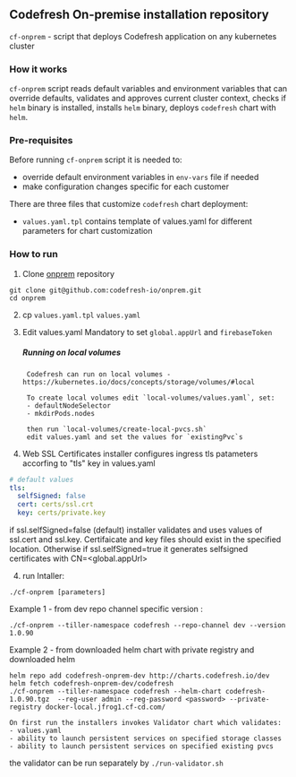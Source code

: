 ## Codefresh On-premise installation repository

`cf-onprem` - script that deploys Codefresh application on any kubernetes cluster 

### How it works
`cf-onprem` script reads default variables and environment variables that can override defaults, validates and approves current cluster context, checks if `helm` binary is installed, installs `helm` binary, deploys `codefresh` chart with `helm`.

### Pre-requisites

Before running `cf-onprem` script it is needed to:
* override default environment variables in `env-vars` file if needed
* make configuration changes specific for each customer

There are three files that customize `codefresh` chart deployment:
* `values.yaml.tpl` contains template of values.yaml for different parameters for chart customization


### How to run
1. Clone [onprem](https://github.com/codefresh-io/onprem) repository
```
git clone git@github.com:codefresh-io/onprem.git
cd onprem
```
2. cp `values.yaml.tpl`  `values.yaml`

3. Edit values.yaml
Mandatory to set `global.appUrl` and `firebaseToken` 

    ##### Running on local volumes
        Codefresh can run on local volumes - https://kubernetes.io/docs/concepts/storage/volumes/#local  

        To create local volumes edit `local-volumes/values.yaml`, set:
        - defaultNodeSelector
        - mkdirPods.nodes

        then run `local-volumes/create-local-pvcs.sh`
        edit values.yaml and set the values for `existingPvc`s

4. Web SSL Certificates
installer configures ingress tls patameters accorfing to  "tls" key in values.yaml

```yaml
# default values
tls:
  selfSigned: false
  cert: certs/ssl.crt
  key: certs/private.key
```

if ssl.selfSigned=false (default) installer validates and uses values of ssl.cert and ssl.key.
Certifaicate and key files should exist in the specified location.
Otherwise if ssl.selfSigned=true it generates selfsigned certificates with CN=<global.appUrl>


4. run Intaller:
 ```
 ./cf-onprem [parameters]
 ```

 Example 1 - from dev repo channel specific version :
 ```
 ./cf-onprem --tiller-namespace codefresh --repo-channel dev --version 1.0.90
 ```

Example 2 - from downloaded helm chart with private registry and downloaded helm 
```
helm repo add codefresh-onprem-dev http://charts.codefresh.io/dev
helm fetch codefresh-onprem-dev/codefresh
./cf-onprem --tiller-namespace codefresh --helm-chart codefresh-1.0.90.tgz  --reg-user admin --reg-password <password> --private-registry docker-local.jfrog1.cf-cd.com/
```



    On first run the installers invokes Validator chart which validates:
    - values.yaml
    - ability to launch persistent services on specified storage classes
    - ability to launch persistent services on specified existing pvcs

   the validator can be run separately by `./run-validator.sh`

  